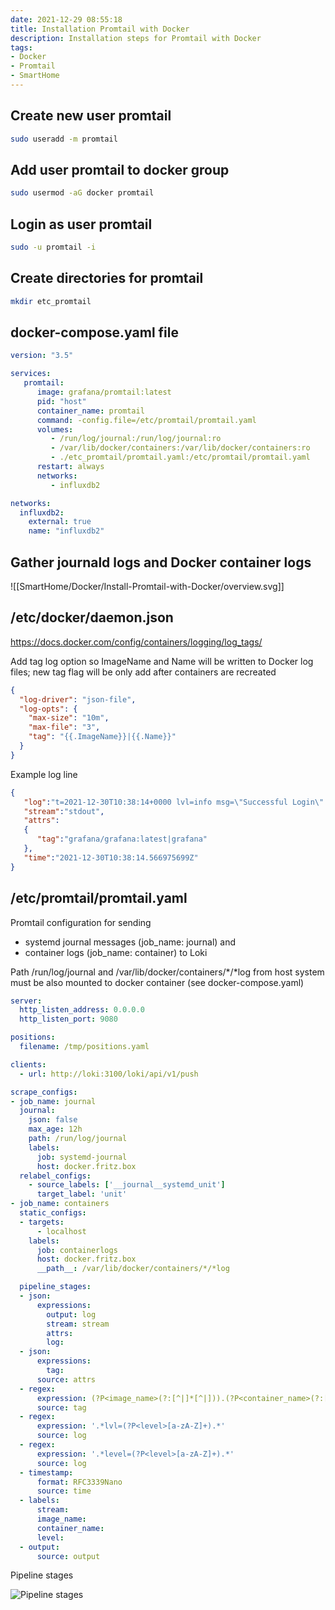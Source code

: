 ```yaml
---
date: 2021-12-29 08:55:18
title: Installation Promtail with Docker
description: Installation steps for Promtail with Docker
tags: 
- Docker
- Promtail
- SmartHome
---
```


## Create new user promtail

~~~bash
sudo useradd -m promtail
~~~

## Add user promtail to docker group

~~~bash
sudo usermod -aG docker promtail
~~~

## Login as user promtail

~~~bash
sudo -u promtail -i
~~~

## Create directories for promtail

~~~bash
mkdir etc_promtail
~~~

## docker-compose.yaml file

~~~yaml
version: "3.5"

services:
   promtail:
      image: grafana/promtail:latest
      pid: "host"
      container_name: promtail
      command: -config.file=/etc/promtail/promtail.yaml
      volumes:
         - /run/log/journal:/run/log/journal:ro
         - /var/lib/docker/containers:/var/lib/docker/containers:ro
         - ./etc_promtail/promtail.yaml:/etc/promtail/promtail.yaml
      restart: always
      networks:
         - influxdb2

networks:
  influxdb2:
    external: true
    name: "influxdb2"
~~~

## Gather journald logs and Docker container logs

![[SmartHome/Docker/Install-Promtail-with-Docker/overview.svg]]

## /etc/docker/daemon.json

<https://docs.docker.com/config/containers/logging/log_tags/>

Add tag log option so ImageName and Name will be written to Docker log files;
new tag flag will be only add after containers are recreated

~~~json
{
  "log-driver": "json-file",
  "log-opts": {
    "max-size": "10m",
    "max-file": "3",
    "tag": "{{.ImageName}}|{{.Name}}"
  }
}
~~~

Example log line

~~~json
{
   "log":"t=2021-12-30T10:38:14+0000 lvl=info msg=\"Successful Login\" logger=http.server User=admin@localhost\n",
   "stream":"stdout",
   "attrs":
   {
      "tag":"grafana/grafana:latest|grafana"
   },
   "time":"2021-12-30T10:38:14.566975699Z"
}
~~~

## /etc/promtail/promtail.yaml

Promtail configuration for sending

- systemd journal messages (job_name: journal) and
- container logs (job_name: container) to Loki

Path /run/log/journal and /var/lib/docker/containers/*/*log from host system
must be also mounted to docker container (see docker-compose.yaml)

~~~yaml
server:
  http_listen_address: 0.0.0.0
  http_listen_port: 9080

positions:
  filename: /tmp/positions.yaml

clients:
  - url: http://loki:3100/loki/api/v1/push

scrape_configs:
- job_name: journal
  journal:
    json: false
    max_age: 12h
    path: /run/log/journal
    labels:
      job: systemd-journal
      host: docker.fritz.box
  relabel_configs:
    - source_labels: ['__journal__systemd_unit']
      target_label: 'unit'
- job_name: containers
  static_configs:
  - targets:
      - localhost
    labels:
      job: containerlogs
      host: docker.fritz.box
      __path__: /var/lib/docker/containers/*/*log

  pipeline_stages:
  - json:
      expressions:
        output: log
        stream: stream
        attrs:
        log:
  - json:
      expressions:
        tag:
      source: attrs
  - regex:
      expression: (?P<image_name>(?:[^|]*[^|])).(?P<container_name>(?:[^|]*[^|]))
      source: tag
  - regex:
      expression: '.*lvl=(?P<level>[a-zA-Z]+).*'
      source: log
  - regex:
      expression: '.*level=(?P<level>[a-zA-Z]+).*'
      source: log
  - timestamp:
      format: RFC3339Nano
      source: time
  - labels:
      stream:
      image_name:
      container_name:
      level:
  - output:
      source: output
~~~

Pipeline stages

![Pipeline stages](container_pipeline_stages.svg "Pipeline stages")
